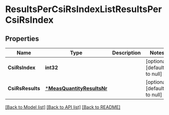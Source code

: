 # ResultsPerCsiRsIndexListResultsPerCsiRsIndex

## Properties
Name | Type | Description | Notes
------------ | ------------- | ------------- | -------------
**CsiRsIndex** | **int32** |  | [optional] [default to null]
**CsiRsResults** | [***MeasQuantityResultsNr**](MeasQuantityResultsNr.md) |  | [optional] [default to null]

[[Back to Model list]](../README.md#documentation-for-models) [[Back to API list]](../README.md#documentation-for-api-endpoints) [[Back to README]](../README.md)


